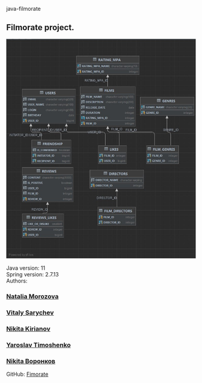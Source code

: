 java-filmorate
## Filmorate project.

![Entity Relationship Diagram](https://github.com/NataliSpringM/java-filmorate/blob/main/src/main/resources/ER_filmorate.png)
















Java version: 11  
Spring version: 2.7.13  
Authors:
### [Natalia Morozova](https://github.com/NataliSpringM)
### [Vitaly Sarychev](https://github.com/SarychV)  
### [Nikita Kirianov](https://github.com/IHukumka)  
### [Yaroslav Timoshenko](https://github.com/NewVegas3)  
### [Nikita Воронков](https://github.com/nvvoronkov)  
GitHub: [Fimorate](https://github.com/NataliSpringM/java-filmorate)  
